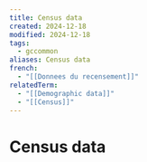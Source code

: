 ```yaml
---
title: Census data
created: 2024-12-18
modified: 2024-12-18
tags:
  - gccommon
aliases: Census data
french:
  - "[[Donnees du recensement]]"
relatedTerm:
  - "[[Demographic data]]"
  - "[[Census]]"
---
```

# Census data
